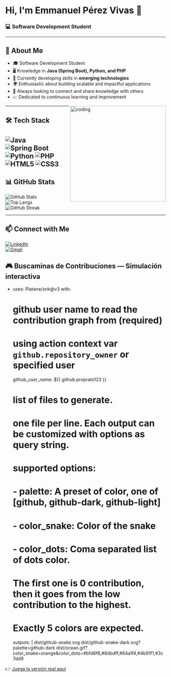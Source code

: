 # Hi, I'm Emmanuel Pérez Vivas 👋  
### 💻 Software Development Student  

---

## 🚀 About Me
- 🎓 Software Development Student  
- 🖥️ Knowledge in **Java (Spring Boot), Python, and PHP**  
- 🌱 Currently developing skills in **emerging technologies**  
- 🌍 Enthusiastic about building scalable and impactful applications
- 🤝 Always looking to connect and share knowledge with others
- 📈 Dedicated to continuous learning and improvement
<img align="right" alt="coding" width="300" src="https://media.giphy.com/media/qgQUggAC3Pfv687qPC/giphy.gif"/>

---

## 🛠️ Tech Stack
![Java](https://img.shields.io/badge/Java-ED8B00?style=for-the-badge&logo=openjdk&logoColor=white)
![Spring Boot](https://img.shields.io/badge/Spring_Boot-6DB33F?style=for-the-badge&logo=spring&logoColor=white)
![Python](https://img.shields.io/badge/Python-3776AB?style=for-the-badge&logo=python&logoColor=white)
![PHP](https://img.shields.io/badge/PHP-777BB4?style=for-the-badge&logo=php&logoColor=white)
![HTML5](https://img.shields.io/badge/HTML5-E34F26?style=for-the-badge&logo=html5&logoColor=white)
![CSS3](https://img.shields.io/badge/CSS3-1572B6?style=for-the-badge&logo=css3&logoColor=white)
---

## 📊 GitHub Stats
![GitHub Stats](https://github-readme-stats.vercel.app/api?username=proprato123&show_icons=true&theme=tokyonight)  
![Top Langs](https://github-readme-stats.vercel.app/api/top-langs/?username=proprato123&layout=compact&theme=tokyonight)  
![GitHub Streak](https://github-readme-streak-stats.herokuapp.com/?user=proprato123&theme=tokyonight)

---
## 📫 Connect with Me
[![LinkedIn](https://img.shields.io/badge/LinkedIn-0A66C2?style=for-the-badge&logo=linkedin&logoColor=white)](https://www.linkedin.com/in/emmanuel-p%C3%A9rez-vivas-2459611a7/)  
[![Gmail](https://img.shields.io/badge/Gmail-D14836?style=for-the-badge&logo=gmail&logoColor=white)](mailto:emmanuelperezvivas@gmail.com)

## 🎮 Buscaminas de Contribuciones — Simulación interactiva
 - uses: Platane/snk@v3
  with:
    # github user name to read the contribution graph from (**required**)
    # using action context var `github.repository_owner` or specified user
    github_user_name: ${{ github.proprato123 }}

    # list of files to generate.
    # one file per line. Each output can be customized with options as query string.
    #
    #  supported options:
    #  - palette:     A preset of color, one of [github, github-dark, github-light]
    #  - color_snake: Color of the snake
    #  - color_dots:  Coma separated list of dots color.
    #                 The first one is 0 contribution, then it goes from the low contribution to the highest.
    #                 Exactly 5 colors are expected.
    outputs: |
      dist/github-snake.svg
      dist/github-snake-dark.svg?palette=github-dark
      dist/ocean.gif?color_snake=orange&color_dots=#bfd6f6,#8dbdff,#64a1f4,#4b91f1,#3c7dd9

👉 [Juega la versión real aquí](https://proprato123.github.io/Busca-minas/)
